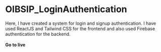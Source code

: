 # OIBSIP_LoginAuthentication
Here, I have created a system for login and signup authentication. I have used ReactJS and Tailwind CSS for the frontend and also used Firebase authentication for the backend.
<br/><br/>
<b>Go to live</b>
## <a href="https://sign-up-login-82684.firebaseapp.com/"></a>
